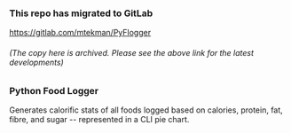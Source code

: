 ### This repo has migrated to GitLab
https://gitlab.com/mtekman/PyFlogger
###### (The copy here is archived. Please see the above link for the latest developments)



### Python Food Logger

Generates calorific stats of all foods logged based on calories, protein, fat, fibre, and sugar -- represented in a CLI pie chart.
